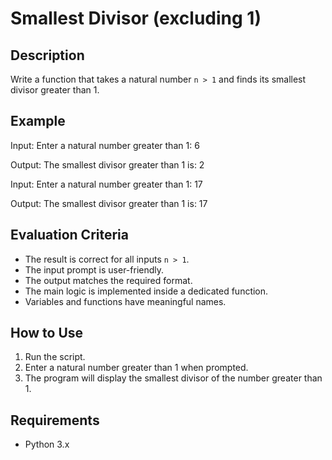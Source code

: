 # Smallest Divisor (excluding 1)

## Description

Write a function that takes a natural number `n > 1` and finds its smallest divisor greater than 1.

## Example

Input:
Enter a natural number greater than 1: 6

Output:
The smallest divisor greater than 1 is: 2

Input:
Enter a natural number greater than 1: 17

Output:
The smallest divisor greater than 1 is: 17


## Evaluation Criteria

- The result is correct for all inputs `n > 1`.
- The input prompt is user-friendly.
- The output matches the required format.
- The main logic is implemented inside a dedicated function.
- Variables and functions have meaningful names.

## How to Use

1. Run the script.
2. Enter a natural number greater than 1 when prompted.
3. The program will display the smallest divisor of the number greater than 1.

## Requirements

- Python 3.x
